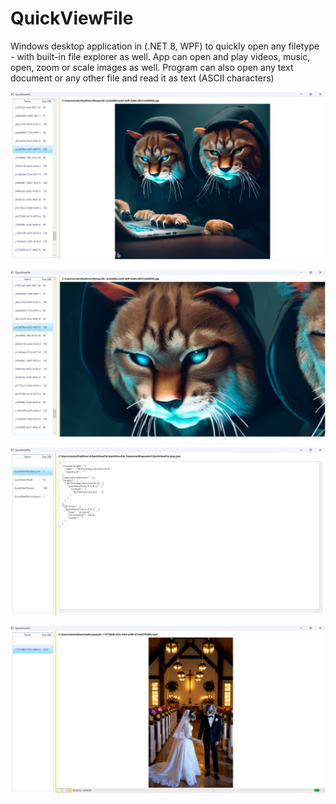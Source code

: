 # QuickViewFile

Windows desktop application in (.NET 8, WPF) to quickly open any filetype - with built-in file explorer as well. App can open and play videos, music, open, zoom or scale images as well. Program can also open any text document or any other file and read it as text (ASCII characters)

![screenshot](https://raw.githubusercontent.com/miclat97/QuickViewFile/refs/heads/master/QuickViewFile/Screenshots/photo1.png)

![screenshot](https://raw.githubusercontent.com/miclat97/QuickViewFile/refs/heads/master/QuickViewFile/Screenshots/photozoom.png)

![screenshot](https://raw.githubusercontent.com/miclat97/QuickViewFile/refs/heads/master/QuickViewFile/Screenshots/text.png)

![screenshot](https://raw.githubusercontent.com/miclat97/QuickViewFile/refs/heads/master/QuickViewFile/Screenshots/video.png)
